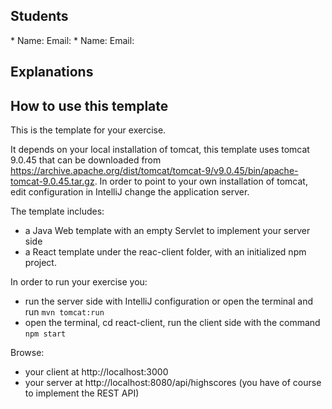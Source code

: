 <h2>Students</h2>
* Name:  Email:
* Name:  Email:

<h2>Explanations</h2>

<h2>How to use this template </h2>
This is the template for your exercise. 

It depends on your local installation of tomcat, this template uses
tomcat 9.0.45 that can be downloaded from https://archive.apache.org/dist/tomcat/tomcat-9/v9.0.45/bin/apache-tomcat-9.0.45.tar.gz.
In order to point to your own installation of tomcat, edit configuration in IntelliJ change the application server.

The template includes:
* a Java Web template with an empty Servlet to implement your server side
* a React template under the reac-client folder, with an initialized npm project.

In order to run your exercise you:
* run the server side with IntelliJ configuration or open the terminal and run `mvn tomcat:run`
* open the terminal, cd react-client, run the client side with the command `npm start`

Browse:
* your client at http://localhost:3000
* your server at http://localhost:8080/api/highscores (you have of course to implement the REST API)

